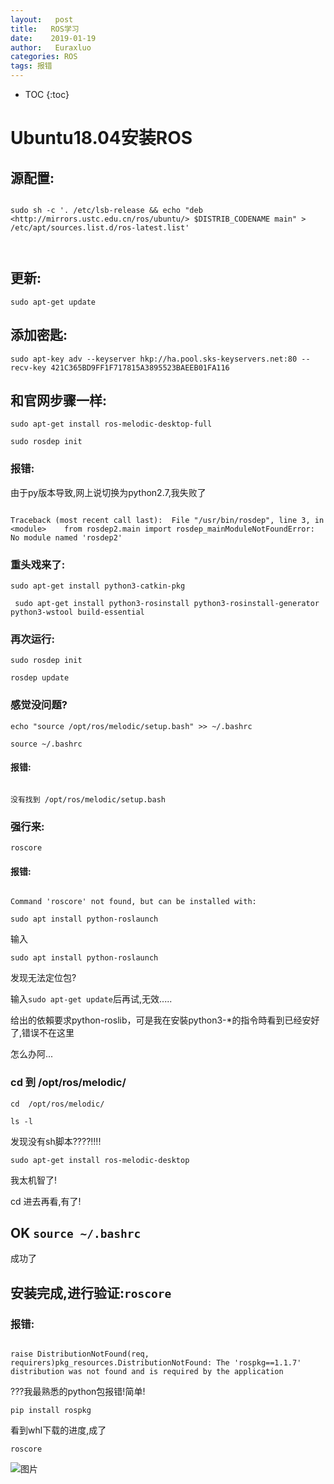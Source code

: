 ```yaml
---
layout:   post          
title:   ROS学习       
date:    2019-01-19      
author:   Euraxluo           
categories: ROS
tags: 报错
---
```

* TOC
{:toc}


# Ubuntu18.04安装ROS

## 源配置:


```

sudo sh -c '. /etc/lsb-release && echo "deb <http://mirrors.ustc.edu.cn/ros/ubuntu/> $DISTRIB_CODENAME main" > /etc/apt/sources.list.d/ros-latest.list'



```

## 更新:



`sudo apt-get update`



## 添加密匙:

`sudo apt-key adv --keyserver hkp://ha.pool.sks-keyservers.net:80 --recv-key 421C365BD9FF1F717815A3895523BAEEB01FA116`



## 和官网步骤一样:

`sudo apt-get install ros-melodic-desktop-full`

`sudo rosdep init`

### 报错:

由于py版本导致,网上说切换为python2.7,我失败了

```

Traceback (most recent call last):  File "/usr/bin/rosdep", line 3, in <module>    from rosdep2.main import rosdep_mainModuleNotFoundError: No module named 'rosdep2'

```

### 重头戏来了:

`sudo apt-get install python3-catkin-pkg`

` sudo apt-get install python3-rosinstall python3-rosinstall-generator python3-wstool build-essential`

### 再次运行:

`sudo rosdep init`

`rosdep update`

### 感觉没问题?

`echo "source /opt/ros/melodic/setup.bash" >> ~/.bashrc`

`source ~/.bashrc`

#### 报错:

```

没有找到 /opt/ros/melodic/setup.bash

```

### 强行来:

`roscore`

#### 报错:

```

Command 'roscore' not found, but can be installed with:

sudo apt install python-roslaunch

```

输入

`sudo apt install python-roslaunch`



发现无法定位包?



输入`sudo apt-get update`后再试,无效.....



给出的依賴要求python-roslib，可是我在安裝python3-*的指令時看到已经安好了,错误不在这里



怎么办阿...



### cd 到 /opt/ros/melodic/

`cd  /opt/ros/melodic/`



`ls -l`



发现没有sh脚本????!!!!



`sudo apt-get install ros-melodic-desktop`



我太机智了!



cd 进去再看,有了!



## OK `source ~/.bashrc`



成功了



## 安装完成,进行验证:`roscore`



### 报错:

```

raise DistributionNotFound(req, requirers)pkg_resources.DistributionNotFound: The 'rospkg==1.1.7' distribution was not found and is required by the application

```

???我最熟悉的python包报错!简单!



`pip install rospkg`



看到whl下载的进度,成了



`roscore`



 ![图片](http://a1.qpic.cn/psb?/V12PNcjx0cfqHx/wM1j7ogE*bFOc*P7dy2NSxYjqQ8KjxZMk4uHEo02*hk!/b/dPQAAAAAAAAA&ek=1&kp=1&pt=0&tl=3&su=0180658497&tm=1547877600&sce=0-12-12&rf=2-9)
